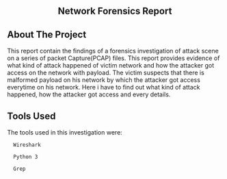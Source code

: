 <div align="center">
  <h2 align="center">Network Forensics Report</h2>
 


</div>

## About The Project

This report contain the findings of a forensics investigation of attack scene on a series of packet Capture(PCAP) files. This report provides evidence of what kind of attack happened of victim network and how the attacker got access on the network with payload. The victim suspects that there is malformed payload on his network by which the attacker got access everytime on his network. Here i have to find out what kind of attack happened, how the attacker got access and every details.

## Tools Used

The tools used in this investigation were:


      Wireshark

      Python 3
      
      Grep
